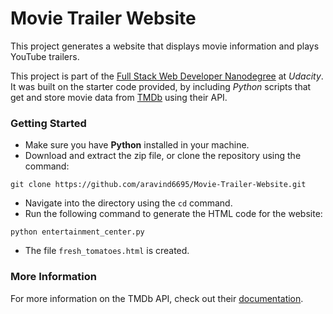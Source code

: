 # Movie Trailer Website
This project generates a website that displays movie information and plays YouTube trailers.

This project is part of the [Full Stack Web Developer Nanodegree](https://www.udacity.com/course/full-stack-web-developer-nanodegree--nd004) at _Udacity_. It was built on the starter code provided, by including _Python_ scripts that get and store movie data from [TMDb](https://www.themoviedb.org/) using their API.

### Getting Started
- Make sure you have **Python** installed in your machine.
- Download and extract the zip file, or clone the repository using the command:
```
git clone https://github.com/aravind6695/Movie-Trailer-Website.git
```
- Navigate into the directory using the `cd` command.
- Run the following command to generate the HTML code for the website:
```
python entertainment_center.py
```
- The file `fresh_tomatoes.html` is created.

### More Information

For more information on the TMDb API, check out their [documentation](https://www.themoviedb.org/documentation/api).
